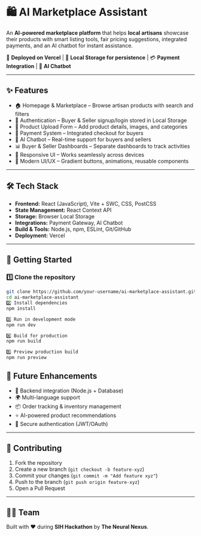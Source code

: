 # 🛍️ AI Marketplace Assistant  

An **AI-powered marketplace platform** that helps **local artisans** showcase their products with smart listing tools, fair pricing suggestions, integrated payments, and an AI chatbot for instant assistance.  

🚀 **Deployed on Vercel** | 💾 **Local Storage for persistence** | 💳 **Payment Integration** | 🤖 **AI Chatbot**  

---

## ✨ Features  

- 🏠 Homepage & Marketplace – Browse artisan products with search and filters  
- 👥 Authentication – Buyer & Seller signup/login stored in Local Storage  
- 🛒 Product Upload Form – Add product details, images, and categories  
- 💸 Payment System – Integrated checkout for buyers  
- 🤖 AI Chatbot – Real-time support for buyers and sellers  
- 📊 Buyer & Seller Dashboards – Separate dashboards to track activities  
- 📱 Responsive UI – Works seamlessly across devices  
- 🎨 Modern UI/UX – Gradient buttons, animations, reusable components  

---

## 🛠 Tech Stack  

- **Frontend:** React (JavaScript), Vite + SWC, CSS, PostCSS  
- **State Management:** React Context API  
- **Storage:** Browser Local Storage  
- **Integrations:** Payment Gateway, AI Chatbot  
- **Build & Tools:** Node.js, npm, ESLint, Git/GitHub  
- **Deployment:** Vercel  

---

## 🚀 Getting Started  

### 1️⃣ Clone the repository  
```bash
git clone https://github.com/your-username/ai-marketplace-assistant.git
cd ai-marketplace-assistant
2️⃣ Install dependencies
npm install

3️⃣ Run in development mode
npm run dev

4️⃣ Build for production
npm run build

5️⃣ Preview production build
npm run preview
```

## 🧩 Future Enhancements  

- 🔗 Backend integration (Node.js + Database)  
- 🌍 Multi-language support  
- 📦 Order tracking & inventory management  
- ⭐ AI-powered product recommendations  
- 🔐 Secure authentication (JWT/OAuth)  

---

## 🤝 Contributing  

1. Fork the repository  
2. Create a new branch (`git checkout -b feature-xyz`)  
3. Commit your changes (`git commit -m "Add feature xyz"`)  
4. Push to the branch (`git push origin feature-xyz`)  
5. Open a Pull Request  

---

## 👨‍💻 Team  

Built with ❤️ during **SIH Hackathon** by **The Neural Nexus**.  
